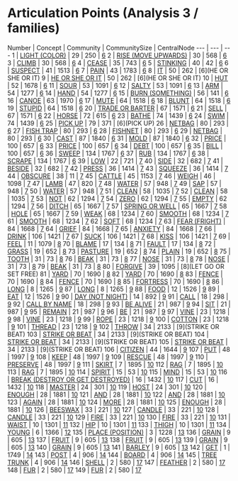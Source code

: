 # Articulation Points (Analysis 3 / families)

Number | Concept | Community | CommunitySize | CentralNode 
 --- | --- | --- 
1 | [LIGHT (COLOR)](250) | 29 | 250 | [6](LIGHT (COLOR)) 
2 | [RISE (MOVE UPWARDS)](568) | 30 | 568 | [6](RISE (MOVE UPWARDS)) 
3 | [CLIMB](1102) | 30 | 568 | [6](RISE (MOVE UPWARDS)) 
4 | [CEASE](1928) | 35 | 743 | [6](END (OF TIME)) 
5 | [STINKING](42) | 40 | 42 | [6](STINKING) 
6 | [SUSPECT](1841) | 41 | 1513 | [6](THINK (BELIEVE)) 
7 | [PAIN](1783) | 43 | 1783 | [6](PAIN) 
8 | [IT](169) | 50 | 262 | [6](HE OR SHE OR IT) 
9 | [HE OR SHE OR IT](262) | 50 | 262 | [6](HE OR SHE OR IT) 
10 | [HUT](1678) | 52 | 1678 | [6](HUT) 
11 | [SOUR](1906) | 53 | 1091 | [6](SALTY) 
12 | [SALTY](1091) | 53 | 1091 | [6](SALTY) 
13 | [ARM](1673) | 54 | 1277 | [6](HAND) 
14 | [HAND](1277) | 54 | 1277 | [6](HAND) 
15 | [BURN (SOMETHING)](141) | 56 | 141 | [6](BURN (SOMETHING)) 
16 | [CANOE](1970) | 63 | 1970 | [6](CANOE) 
17 | [MUTE](1666) | 64 | 1518 | [6](STUPID) 
18 | [BLUNT](379) | 64 | 1518 | [6](STUPID) 
19 | [STUPID](1518) | 64 | 1518 | [6](STUPID) 
20 | [TRADE OR BARTER](2135) | 67 | 1571 | [6](SELL) 
21 | [SELL](1571) | 67 | 1571 | [6](SELL) 
22 | [HORSE](615) | 72 | 615 | [6](HORSE) 
23 | [BATHE](138) | 74 | 1439 | [6](SWIM) 
24 | [SWIM](1439) | 74 | 1439 | [6](SWIM) 
25 | [PICK UP](371) | 79 | 371 | [6](PICK UP) 
26 | [NETBAG](293) | 80 | 293 | [6](NETBAG) 
27 | [FISH TRAP](389) | 80 | 293 | [6](NETBAG) 
28 | [FISHNET](388) | 80 | 293 | [6](NETBAG) 
29 | [NETBAG](293) | 80 | 293 | [6](NETBAG) 
30 | [CAST](211) | 87 | 1840 | [6](BUILD) 
31 | [MOLD](289) | 87 | 1840 | [6](BUILD) 
32 | [PRICE](657) | 100 | 657 | [6](PRICE) 
33 | [PRICE](657) | 100 | 657 | [6](PRICE) 
34 | [DEBT](1914) | 100 | 657 | [6](PRICE) 
35 | [BILL](1081) | 100 | 657 | [6](PRICE) 
36 | [SWEEP](230) | 134 | 1767 | [6](SCRAPE) 
37 | [RUB](1449) | 134 | 1767 | [6](SCRAPE) 
38 | [SCRAPE](1767) | 134 | 1767 | [6](SCRAPE) 
39 | [LOW](721) | 22 | 721 | [7](LOW) 
40 | [SIDE](682) | 32 | 682 | [7](SIDE) 
41 | [BESIDE](1816) | 32 | 682 | [7](SIDE) 
42 | [PRESS](1913) | 36 | 1414 | [7](SQUEEZE) 
43 | [SQUEEZE](1414) | 36 | 1414 | [7](SQUEEZE) 
44 | [OBSCURE](1764) | 38 | 11 | [7](DARKNESS) 
45 | [CATTLE](1153) | 45 | 1153 | [7](CATTLE) 
46 | [WEIGH](1098) | 46 | 1098 | [7](WEIGH) 
47 | [LAMB](820) | 47 | 820 | [7](LAMB) 
48 | [WATER](948) | 57 | 948 | [7](WATER) 
49 | [SAP](345) | 57 | 948 | [7](WATER) 
50 | [WATER](948) | 57 | 948 | [7](WATER) 
51 | [CLEAN](704) | 58 | 1035 | [7](GOOD) 
52 | [CLEAN](704) | 58 | 1035 | [7](GOOD) 
53 | [NOT](1240) | 62 | 1294 | [7](ZERO) 
54 | [ZERO](1294) | 62 | 1294 | [7](ZERO) 
55 | [EMPTY](1624) | 62 | 1294 | [7](ZERO) 
56 | [DITCH](2002) | 65 | 1667 | [7](HOLE) 
57 | [SPRING OR WELL](2144) | 65 | 1667 | [7](HOLE) 
58 | [HOLE](1667) | 65 | 1667 | [7](HOLE) 
59 | [WEAK](1601) | 68 | 1234 | [7](SMOOTH) 
60 | [SMOOTH](1234) | 68 | 1234 | [7](SMOOTH) 
61 | [SMOOTH](1234) | 68 | 1234 | [7](SMOOTH) 
62 | [SOFT](1856) | 68 | 1234 | [7](SMOOTH) 
63 | [FEAR (FRIGHT)](781) | 84 | 1668 | [7](GRIEF) 
64 | [GRIEF](1668) | 84 | 1668 | [7](GRIEF) 
65 | [ANXIETY](1000) | 84 | 1668 | [7](GRIEF) 
66 | [DRINK](1401) | 106 | 1421 | [7](SUCK) 
67 | [SUCK](1421) | 106 | 1421 | [7](SUCK) 
68 | [KISS](578) | 106 | 1421 | [7](SUCK) 
69 | [FEEL](1079) | 11 | 1079 | [8](FEEL) 
70 | [BLAME](381) | 17 | 134 | [8](FAULT) 
71 | [FAULT](134) | 17 | 134 | [8](FAULT) 
72 | [GRASS](606) | 19 | 652 | [8](PLAIN) 
73 | [PASTURE](649) | 19 | 652 | [8](PLAIN) 
74 | [PLAIN](652) | 19 | 652 | [8](PLAIN) 
75 | [TOOTH](1380) | 31 | 73 | [8](BEAK) 
76 | [BEAK](73) | 31 | 73 | [8](BEAK) 
77 | [NOSE](1221) | 31 | 73 | [8](BEAK) 
78 | [NOSE](1221) | 31 | 73 | [8](BEAK) 
79 | [BEAK](73) | 31 | 73 | [8](BEAK) 
80 | [FORGIVE](1528) | 39 | 1095 | [8](LET GO OR SET FREE) 
81 | [YARD](736) | 70 | 1690 | [8](FENCE) 
82 | [YARD](736) | 70 | 1690 | [8](FENCE) 
83 | [FENCE](1690) | 70 | 1690 | [8](FENCE) 
84 | [FENCE](1690) | 70 | 1690 | [8](FENCE) 
85 | [FORTRESS](1938) | 70 | 1690 | [8](FENCE) 
86 | [LONG](1203) | 8 | 1265 | [9](HIGH) 
87 | [LONG](1203) | 8 | 1265 | [9](HIGH) 
88 | [FOOD](256) | 12 | 1526 | [9](MEAL) 
89 | [EAT](1336) | 12 | 1526 | [9](MEAL) 
90 | [DAY (NOT NIGHT)](1225) | 14 | 892 | [9](TIME) 
91 | [CALL](1084) | 18 | 298 | [9](SHRIEK) 
92 | [CALL BY NAME](180) | 18 | 298 | [9](SHRIEK) 
93 | [BE ALIVE](1422) | 21 | 987 | [9](REMAIN) 
94 | [SIT](1416) | 21 | 987 | [9](REMAIN) 
95 | [REMAIN](987) | 21 | 987 | [9](REMAIN) 
96 | [BE](1579) | 21 | 987 | [9](REMAIN) 
97 | [VINE](343) | 23 | 1218 | [9](ROPE) 
98 | [VINE](343) | 23 | 1218 | [9](ROPE) 
99 | [ROPE](1218) | 23 | 1218 | [9](ROPE) 
100 | [COTTON](1850) | 23 | 1218 | [9](ROPE) 
101 | [THREAD](1161) | 23 | 1218 | [9](ROPE) 
102 | [THROW](1456) | 34 | 2133 | [9](STRIKE OR BEAT) 
103 | [STRIKE OR BEAT](2133) | 34 | 2133 | [9](STRIKE OR BEAT) 
104 | [STRIKE OR BEAT](2133) | 34 | 2133 | [9](STRIKE OR BEAT) 
105 | [STRIKE OR BEAT](2133) | 34 | 2133 | [9](STRIKE OR BEAT) 
106 | [CITIZEN](1032) | 44 | 1644 | [9](RELATIVES) 
107 | [PUT](998) | 48 | 1997 | [9](PRESERVE) 
108 | [KEEP](1477) | 48 | 1997 | [9](PRESERVE) 
109 | [RESCUE](2008) | 48 | 1997 | [9](PRESERVE) 
110 | [PRESERVE](1997) | 48 | 1997 | [9](PRESERVE) 
111 | [SKIRT](1600) | 7 | 1895 | [10](CLOTHES) 
112 | [RAG](332) | 7 | 1895 | [10](CLOTHES) 
113 | [RAG](332) | 7 | 1895 | [10](CLOTHES) 
114 | [SPIRIT](53) | 15 | 53 | [10](SPIRIT) 
115 | [MIND](1562) | 15 | 53 | [10](SPIRIT) 
116 | [BREAK (DESTROY OR GET DESTROYED)](680) | 16 | 1432 | [10](CUT) 
117 | [CUT](1432) | 16 | 1432 | [10](CUT) 
118 | [MASTER](383) | 24 | 301 | [10](CHIEFTAIN) 
119 | [HOST](1545) | 24 | 301 | [10](CHIEFTAIN) 
120 | [ENOUGH](1881) | 28 | 1881 | [10](ENOUGH) 
121 | [AND](1577) | 28 | 1881 | [10](ENOUGH) 
122 | [AND](1577) | 28 | 1881 | [10](ENOUGH) 
123 | [AGAIN](204) | 28 | 1881 | [10](ENOUGH) 
124 | [MORE](1992) | 28 | 1881 | [10](ENOUGH) 
125 | [ENOUGH](1881) | 28 | 1881 | [10](ENOUGH) 
126 | [BEESWAX](1931) | 33 | 221 | [10](FIRE) 
127 | [CANDLE](1273) | 33 | 221 | [10](FIRE) 
128 | [CANDLE](1273) | 33 | 221 | [10](FIRE) 
129 | [FIRE](221) | 33 | 221 | [10](FIRE) 
130 | [FIRE](221) | 33 | 221 | [10](FIRE) 
131 | [WAIST](1681) | 10 | 1301 | [11](FOOT) 
132 | [HIP](1745) | 10 | 1301 | [11](FOOT) 
133 | [THIGH](800) | 10 | 1301 | [11](FOOT) 
134 | [YOUNG](1207) | 6 | 1366 | [12](BOY) 
135 | [PLACE (POSITION)](723) | 3 | 1228 | [13](EARTH (SOIL)) 
136 | [GRAIN](605) | 9 | 605 | [13](GRAIN) 
137 | [FRUIT](1507) | 9 | 605 | [13](GRAIN) 
138 | [FRUIT](1507) | 9 | 605 | [13](GRAIN) 
139 | [GRAIN](605) | 9 | 605 | [13](GRAIN) 
140 | [GRAIN](605) | 9 | 605 | [13](GRAIN) 
141 | [BARLEY](932) | 9 | 605 | [13](GRAIN) 
142 | [GET](694) | 1 | 1749 | [14](TAKE) 
143 | [POST](281) | 4 | 906 | [14](TREE) 
144 | [BOARD](1227) | 4 | 906 | [14](TREE) 
145 | [TREE TRUNK](344) | 4 | 906 | [14](TREE) 
146 | [SHELL](598) | 2 | 580 | [17](FUR) 
147 | [FEATHER](1201) | 2 | 580 | [17](FUR) 
148 | [FUR](580) | 2 | 580 | [17](FUR) 
149 | [FUR](580) | 2 | 580 | [17](FUR) 
